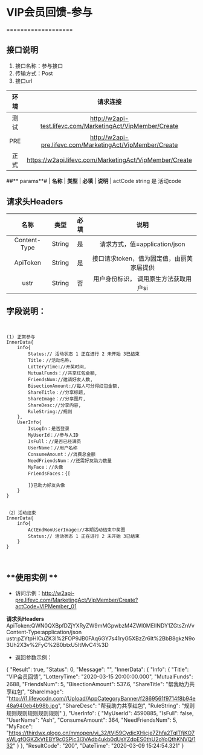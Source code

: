 # VIP会员回馈-参与
===================


## **接口说明**

1. 接口名称：参与接口
3. 传输方式：Post
3. 接口url

| **环境** | **请求连接** | **说明** |
| :-------: | :----------: | :---: |
| 测试|http://w2api-test.lifevc.com/MarketingAct/VipMember/Create  | 
| PRE|http://w2api-pre.lifevc.com/MarketingAct/VipMember/Create    |  
| 正式|https://w2api.lifevc.com/MarketingAct/VipMember/Create   |



##** params**#
| **名称** | **类型** | **必填** | **说明** |
  actCode	string		是			活动code


## **请求头Headers**

| **名称** | **类型** | **必填** | **说明** |
| :-------: 	 | :----: | :------:  | :---: |
| Content-Type    	 | String |  是    | 请求方式，值=application/json
| ApiToken    	 | String |  是    | 接口请求token，值为固定值，由丽芙家居提供
| ustr    	 | String |  否    | 用户身份标识， 调用原生方法获取用户si


## **字段说明：**
```


(1) 正常参与
InnerData{
	info{
		Status:// 活动状态 1 正在进行 2 未开始 3已结束
		Title：//活动名称，
		LotteryTime://开奖时间,
		MutualFunds：//共享红包金额,
		FriendsNum://邀请好友人数,
		BisectionAmount://每人可分得红包金额,
		ShareTitle：//分享标题,
		ShareImage：//分享图片,
		ShareDesc://分享内容,
		RuleString://规则
	},
	UserInfo{
		IsLogIn：是否登录
		MyUserId：//参与人ID
		IsFull：//是否已经满员
		UserName：//用户名称
		ConsumeAmount：//消费总金额
		NeedFriendsNum：//还需好友助力数量
		MyFace：//头像
		FriendsFaces：{[
			
		]}已助力好友头像
	}
}


（2）活动结束
InnerData{
	info{
		ActEndWonUserImage://本期活动结束中奖图
		Status:// 活动状态 1 正在进行 2 未开始 3已结束
	}
}
                                         
                                                                                    

```


## **使用实例 **

* 访问示例：http://w2api-pre.lifevc.com/MarketingAct/VipMember/Create?actCode=VIPMember_01

**请求头Headers**
ApiToken:QWN0QXBpfDZjYXRyZW9mMGpwbzM4ZWI0MElINDY1ZGtsZnVv
Content-Type:application/json
ustr:pZYtpHICuZK3l%2FOP9JB0FAq6GY7s41ryG5XBzZr6It%2BbB8gkzN9o3Uh2X3v%2FyC%2B0btxU5ItMvC4%3D

* 返回参数示例：

{
    "Result": true,
    "Status": 0,
    "Message": "",
    "InnerData": {
        "Info": {
            "Title": "VIP会员回馈",
            "LotteryTime": "2020-03-15 20:00:00.000",
            "MutualFunds": 2688,
            "FriendsNum": 5,
            "BisectionAmount": 537.6,
            "ShareTitle": "帮我助力共享红包",
            "ShareImage": "http://i1.lifevccdn.com//Upload/AppCategoryBanner/f2869561f9714f8b94e48a940eb4b98b.jpg",
            "ShareDesc": "帮我助力共享红包",
            "RuleString": "规则规则规则规则规则规则"
        },
        "UserInfo": {
            "MyUserId": 4590885,
            "IsFull": false,
            "UserName": "Ash",
            "ConsumeAmount": 364,
            "NeedFriendsNum": 5,
            "MyFace": "https://thirdwx.qlogo.cn/mmopen/vi_32/tVI59CydicXHicje7Zhfa2TqlTfjKO7sWLgfOGKZkVtEBY9c0SPic3l3VAdb4ukb0dUsYZdpES0thU2oYoQthKNVQ/132"
        }
    },
    "ResultCode": "200",
    "DateTime": "2020-03-09 15:24:54.321"
}
